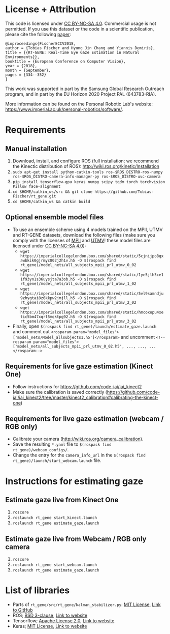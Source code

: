 # License + Attribution
This code is licensed under [CC BY-NC-SA 4.0](https://creativecommons.org/licenses/by-nc-sa/4.0/). Commercial usage is not permitted. If you use this dataset or the code in a scientific publication, please cite the following [paper](http://openaccess.thecvf.com/content_ECCV_2018/html/Tobias_Fischer_RT-GENE_Real-Time_Eye_ECCV_2018_paper.html):

```
@inproceedings{FischerECCV2018,
author = {Tobias Fischer and Hyung Jin Chang and Yiannis Demiris},
title = {{RT-GENE: Real-Time Eye Gaze Estimation in Natural Environments}},
booktitle = {European Conference on Computer Vision},
year = {2018},
month = {September},
pages = {334--352}
}
```

This work was supported in part by the Samsung Global Research Outreach program, and in part by the EU Horizon 2020 Project PAL (643783-RIA).

More information can be found on the Personal Robotic Lab's website: <https://www.imperial.ac.uk/personal-robotics/software/>.

# Requirements
## Manual installation
1) Download, install, and configure ROS (full installation; we recommend the Kinectic distribution of ROS): http://wiki.ros.org/kinetic/Installation
1) `sudo apt-get install python-catkin-tools ros-$ROS_DISTRO-ros-numpy ros-$ROS_DISTRO-camera-info-manager-py ros-$ROS_DISTRO-uvc-camera`
1) `pip install tensorflow-gpu keras numpy scipy tqdm torch torchvision Pillow face-alignment`
1) `cd $HOME/catkin_ws/src && git clone https://github.com/Tobias-Fischer/rt_gene.git`
1) `cd $HOME/catkin_ws && catkin build`

## Optional ensemble model files
- To use an ensemble scheme using 4 models trained on the MPII, UTMV and RT-GENE datasets, download the following files (make sure you comply with the licenses of [MPII](https://www.mpi-inf.mpg.de/departments/computer-vision-and-multimodal-computing/research/gaze-based-human-computer-interaction/appearance-based-gaze-estimation-in-the-wild/) and [UTMV](http://www.hci.iis.u-tokyo.ac.jp/datasets/)! these model files are licensed under [CC BY-NC-SA 4.0](https://creativecommons.org/licenses/by-nc-sa/4.0/)):
    - `wget https://imperialcollegelondon.box.com/shared/static/5cjnijpo8qxawbkik0gjrmyc802j2h1v.h5 -O $(rospack find rt_gene)/model_nets/all_subjects_mpii_prl_utmv_0_02`
    - `wget https://imperialcollegelondon.box.com/shared/static/1ye5jlh5ce11f93yn1s36uysjta7a3ob.h5 -O $(rospack find rt_gene)/model_nets/all_subjects_mpii_prl_utmv_1_02`
    - `wget https://imperialcollegelondon.box.com/shared/static/5vl9samndju9zhygtai8z6kkpw2jmjll.h5 -O $(rospack find rt_gene)/model_nets/all_subjects_mpii_prl_utmv_2_02`
    - `wget https://imperialcollegelondon.box.com/shared/static/hmcoxopu4xetic5bm47xqrl5mqktpg92.h5 -O $(rospack find rt_gene)/model_nets/all_subjects_mpii_prl_utmv_3_02`
- Finally, open `$(rospack find rt_gene)/launch/estimate_gaze.launch` and comment out `<rosparam param="model_files">['model_nets/Model_allsubjects1.h5']</rosparam>` and uncomment `<!--rosparam param="model_files">['model_nets/all_subjects_mpii_prl_utmv_0_02.h5', ..., ..., ...</rosparam-->`


## Requirements for live gaze estimation (Kinect One)
- Follow instructions for https://github.com/code-iai/iai_kinect2
- Make sure the calibration is saved correctly (https://github.com/code-iai/iai_kinect2/tree/master/kinect2_calibration#calibrating-the-kinect-one)

## Requirements for live gaze estimation (webcam / RGB only)
- Calibrate your camera (http://wiki.ros.org/camera_calibration). 
- Save the resulting `*.yaml` file to `$(rospack find rt_gene)/webcam_configs/`.
- Change the entry for the `camera_info_url` in the `$(rospack find rt_gene)/launch/start_webcam.launch` file.

# Instructions for estimating gaze

## Estimate gaze live from Kinect One
1) `roscore`
1) `roslaunch rt_gene start_kinect.launch`
1) `roslaunch rt_gene estimate_gaze.launch`

## Estimate gaze live from Webcam / RGB only camera
1) `roscore`
1) `roslaunch rt_gene start_webcam.launch`
1) `roslaunch rt_gene estimate_gaze.launch`

# List of libraries
- Parts of `rt_gene/src/rt_gene/kalman_stabilizer.py`: [MIT License](https://opensource.org/licenses/MIT), [Link to GitHub](https://github.com/yinguobing/head-pose-estimation)
- ROS; [BSD 3-clause](https://opensource.org/licenses/BSD-3-Clause), [Link to website](http://ros.org/)
- Tensorflow; [Apache License 2.0](https://www.apache.org/licenses/LICENSE-2.0), [Link to website](http://tensorflow.org/)
- Keras; [MIT License](https://opensource.org/licenses/MIT), [Link to website](https://keras.io)

